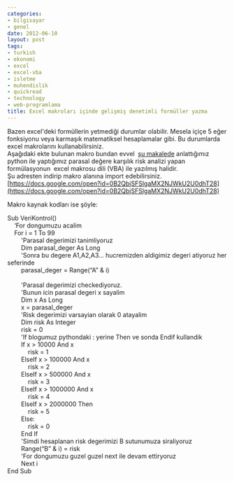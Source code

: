```yaml
---
categories:
- bilgisayar
- genel
date: 2012-06-10
layout: post
tags:
- turkish
- ekonomi
- excel
- excel-vba
- isletme
- muhendislik
- quickread
- technology
- web-programlama
title: Excel makroları içinde gelişmiş denetimli formüller yazma
---
```


Bazen excel'deki formüllerin yetmediği durumlar olabilir. Mesela içiçe 5 eğer fonksiyonu veya karmaşık matematiksel hesaplamalar gibi. Bu durumlarda excel makrolarını kullanabilirsiniz.  
Aşağıdaki ekte bulunan makro bundan evvel  [şu makalede](http://blog.suatatan.com/2012/06/python-ile-excel-manipulasyonu.html) anlattığımız python ile yaptığımız parasal değere karşılık risk analizi yapan formülasyonun  excel makrosu dili (VBA) ile yazılmış halidir.  
Şu adresten indirip makro alanına import edebilirsiniz.  
[https://docs.google.com/open?id=0B2QbjSFSlgaMX2NJWkU2U0dhT28](https://docs.google.com/open?id=0B2QbjSFSlgaMX2NJWkU2U0dhT28)  
  
Makro kaynak kodları ise şöyle:  
  
  
Sub VeriKontrol()  
    ‘For dongumuzu acalim  
    For i = 1 To 99  
        'Parasal degerimizi tanimliyoruz  
        Dim parasal\_deger As Long  
        'Sonra bu degere A1,A2,A3… hucremizden aldigimiz degeri atiyoruz her seferinde  
        parasal\_deger = Range(“A” & i)  
          
        'Parasal degerimizi checkediyoruz.  
        'Bunun icin parasal degeri x sayalim  
        Dim x As Long  
        x = parasal\_deger  
        'Risk degerimizi varsayian olarak 0 atayalim  
        Dim risk As Integer  
        risk = 0  
        'If blogumuz pythondaki : yerine Then ve sonda Endif kullandik  
        If x > 10000 And x  
            risk = 1  
        ElseIf x > 100000 And x  
            risk = 2  
        ElseIf x > 500000 And x  
            risk = 3  
        ElseIf x > 1000000 And x  
            risk = 4  
        ElseIf x > 2000000 Then  
            risk = 5  
        Else:  
            risk = 0  
        End If  
        'Simdi hesaplanan risk degerimizi B sutunumuza siraliyoruz  
        Range(“B” & i) = risk  
        'For dongumuzu guzel guzel next ile devam ettiryoruz  
        Next i  
End Sub
